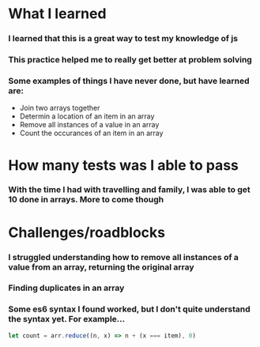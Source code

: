 # What I learned

### I learned that this is a great way to test my knowledge of js
### This practice helped me to really get better at problem solving
### Some examples of things I have never done, but have learned are:
* Join two arrays together
* Determin a location of an item in an array
* Remove all instances of a value in an array
* Count the occurances of an item in an array

# How many tests was I able to pass
### With the time I had with travelling and family, I was able to get 10 done in arrays. More to come though

# Challenges/roadblocks
### I struggled understanding how to remove all instances of a value from an array, returning the original array
### Finding duplicates in an array
### Some es6 syntax I found worked, but I don't quite understand the syntax yet. For example...
```js
let count = arr.reduce((n, x) => n + (x === item), 0)
```